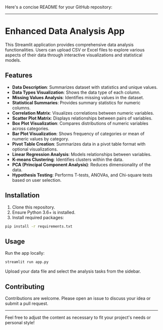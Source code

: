 Here's a concise README for your GitHub repository:

---

# Enhanced Data Analysis App

This Streamlit application provides comprehensive data analysis functionalities. Users can upload CSV or Excel files to explore various aspects of their data through interactive visualizations and statistical models.

## Features

- **Data Description**: Summarizes dataset with statistics and unique values.
- **Data Types Visualization**: Shows the data type of each column.
- **Missing Values Analysis**: Identifies missing values in the dataset.
- **Statistical Summaries**: Provides summary statistics for numeric columns.
- **Correlation Matrix**: Visualizes correlations between numeric variables.
- **Scatter Plot Matrix**: Displays relationships between pairs of variables.
- **Box Plot Visualization**: Compares distributions of numeric variables across categories.
- **Bar Plot Visualization**: Shows frequency of categories or mean of numeric values by category.
- **Pivot Table Creation**: Summarizes data in a pivot table format with optional visualizations.
- **Linear Regression Analysis**: Models relationships between variables.
- **K-means Clustering**: Identifies clusters within the data.
- **PCA (Principal Component Analysis)**: Reduces dimensionality of the data.
- **Hypothesis Testing**: Performs T-tests, ANOVAs, and Chi-square tests based on user selection.

## Installation

1. Clone this repository.
2. Ensure Python 3.6+ is installed.
3. Install required packages:

```bash
pip install -r requirements.txt
```

## Usage

Run the app locally:

```bash
streamlit run app.py
```

Upload your data file and select the analysis tasks from the sidebar.

## Contributing

Contributions are welcome. Please open an issue to discuss your idea or submit a pull request.

---

Feel free to adjust the content as necessary to fit your project's needs or personal style!
